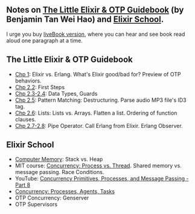 ## Notes on [The Little Elixir & OTP Guidebook](https://www.manning.com/books/the-little-elixir-and-otp-guidebook) (by Benjamin Tan Wei Hao) and [Elixir School](https://elixirschool.com/).

I urge you buy [liveBook version](https://livebook.manning.com/book/the-little-elixir-and-otp-guidebook), where you can hear and see book read aloud one paragraph at a time.

## The Little Elixir & OTP Guidebook
- [Chp 1](ch1/what_is_elixir.md): Elixir vs. Erlang. What's Elixir good/bad for? Preview of OTP behaviors.
- [Chp 2.2](ch2/2.2_first-steps.md): First Steps
- [Chp 2.3-2.4](ch2/2.3-2.4_data-types_guards.md): Data Types, Guards
- [Chp 2.5](ch2/2.5_pattern-matching.md): Pattern Matching: Destructuring. Parse audio MP3 file's ID3 tag.
- [Chp 2.6](ch2/2.6_lists.md): Lists: Lists vs. Arrays. Flatten a list. Ordering of function clauses.
- [Chp 2.7-2.8](ch2/2.7-2.8_pipe-operator_erlang.md): Pipe Operator. Call Erlang from Elixir. Erlang Observer.

## Elixir School
- [Computer Memory](elixir_school/memory-stack_vs_heap.md): Stack vs. Heap
- MIT course: [Concurrency: Process vs. Thread](elixir_school/mit_concurrency-process_thread_race-conditions.md). Shared memory vs. message passing. Race Conditions.
- YouTube: [Concurrency Primitives, Processes, and Message Passing - Part 8](elixir_school/yt_concurrency-primitives_processes_message-passing.md)
- [Concurrency: Processes, Agents, Tasks](elixir_school/concurrency-processes_agents_tasks.md)
- OTP Concurrency: Genserver
- OTP Supervisors

